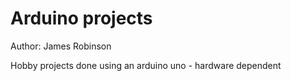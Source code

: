 # Arduino projects
Author: James Robinson

Hobby projects done using an arduino uno - hardware dependent